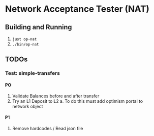 # Network Acceptance Tester (NAT)


## Building and Running

1. ```just op-nat```
1. ```./bin/op-nat```

## TODOs

### Test: simple-transfers

#### PO

 1. Validate Balances before and after transfer
 1. Try an L1 Deposit to L2
   a. To do this must add optimism portal to network object

#### P1

 1. Remove hardcodes / Read json file